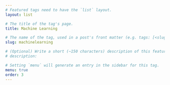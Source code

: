 ```yaml
---
# Featured tags need to have the `list` layout.
layout: list

# The title of the tag's page.
title: Machine Learning

# The name of the tag, used in a post's front matter (e.g. tags: [<slug>]).
slug: machinelearning

# (Optional) Write a short (~150 characters) description of this featured tag.
# description: 

# Setting `menu` will generate an entry in the sidebar for this tag.
menu: true
order: 3
---
```

